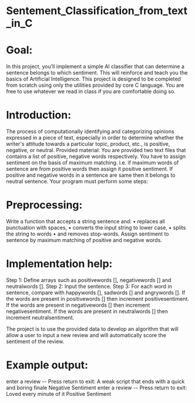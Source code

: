 # Sentement_Classification_from_text_in_C

# Goal: 
In this project, you’ll implement a simple AI classifier that can determine a sentence belongs to
which sentiment. This will reinforce and teach you the basics of Artificial Intelligence. This project is
designed to be completed from scratch using only the utilities provided by core C language. You are
free to use whatever we read in class if you are comfortable doing so.
# Introduction:
The process of computationally identifying and categorizing opinions expressed in a piece of text,
especially in order to determine whether the writer's attitude towards a particular topic, product,
etc., is positive, negative, or neutral.
Provided material:
You are provided two text files that contains a list of positive, negative words respectively. You have
to assign sentiment on the basis of maximum matching. i.e. if maximum words of sentence are from
positive words then assign it positive sentiment. If positive and negative words in a sentence are
same then it belongs to neutral sentence.
Your program must perform some steps:
# Preprocessing:
Write a function that accepts a string sentence and:
• replaces all punctuation with spaces,
• converts the input string to lower case,
• splits the string to words
• and removes stop-words.
Assign sentiment to sentence by maximum matching of positive and negative words.
# Implementation help:
Step 1: Define arrays such as positivewords [], negativewords [] and neutralwords [].
Step 2: Input the sentence.
Step 3: For each word in sentence, compare with happywords [], sadwords [] and angrywords [].
If the words are present in positivewords [] then increment positivesentiment.
If the words are present in negativewords [] then increment negativesentiment.
If the words are present in neutralwords [] then increment neutralsentiment.

The project is to use the provided data to develop an algorithm that will allow a user to input a new
review and will automatically score the sentiment of the review.

# Example output:
enter a review -- Press return to exit:
A weak script that ends with a quick and boring finale
Negative Sentiment
enter a review -- Press return to exit:
Loved every minute of it
Positive Sentiment
